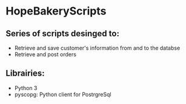 # HopeBakeryScripts

## Series of scripts desinged to:
* Retrieve and save customer's information from and to the databse
* Retrieve and post orders

## Librairies:
* Python 3
* pyscopg: Python client for PostrgreSql
